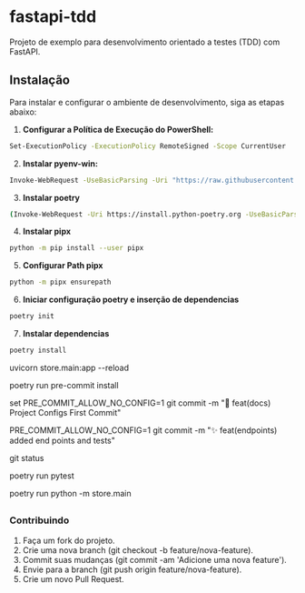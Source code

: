 # fastapi-tdd

Projeto de exemplo para desenvolvimento orientado a testes (TDD) com FastAPI.

## Instalação

Para instalar e configurar o ambiente de desenvolvimento, siga as etapas abaixo:

1. **Configurar a Política de Execução do PowerShell:**

```bash
Set-ExecutionPolicy -ExecutionPolicy RemoteSigned -Scope CurrentUser

```

2. **Instalar pyenv-win:**

```bash
Invoke-WebRequest -UseBasicParsing -Uri "https://raw.githubusercontent.com/pyenv-win/pyenv-win/master/pyenv-win/install-pyenv-win.ps1" -OutFile "./install-pyenv-win.ps1"; &"./install-pyenv-win.ps1"
```

3. **Instalar poetry**
```bash
(Invoke-WebRequest -Uri https://install.python-poetry.org -UseBasicParsing).Content | python -
```

4. **Instalar pipx**
```bash
python -m pip install --user pipx
```

5. **Configurar Path pipx**
```bash
python -m pipx ensurepath
```

6. **Iniciar configuração poetry e inserção de dependencias**
```bash
poetry init
```

7. **Instalar dependencias**
```bash
poetry install
```

uvicorn store.main:app --reload

poetry run pre-commit install


set PRE_COMMIT_ALLOW_NO_CONFIG=1
git commit -m ":tada: feat(docs) Project Configs First Commit"

PRE_COMMIT_ALLOW_NO_CONFIG=1 git commit -m ":sparkles: feat(endpoints) added end points and tests"
    
git status


poetry run pytest


poetry run python -m store.main

##


### Contribuindo
1. Faça um fork do projeto.
2. Crie uma nova branch (git checkout -b feature/nova-feature).
3. Commit suas mudanças (git commit -am 'Adicione uma nova feature').
4. Envie para a branch (git push origin feature/nova-feature).
5. Crie um novo Pull Request.

